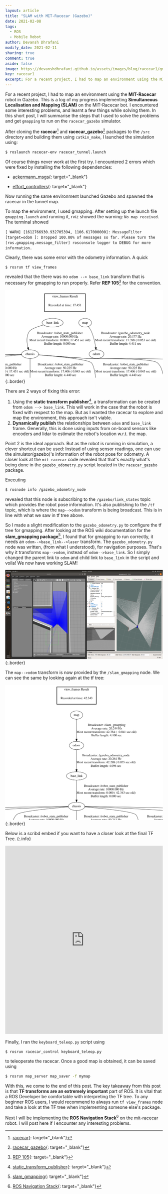 ```yaml
---
layout: article
title: "SLAM with MIT-Racecar (Gazebo)"
date: 2021-02-08
tags: 
  - ROS
  - Mobile Robot
author: Devansh Dhrafani
modify_date: 2021-02-11
sharing: true
comment: true
aside: false
image: https://devanshdhrafani.github.io/assets/images/blog/racecar1/gmapping.png
key: racecar1
excerpt: For a recent project, I had to map an environment using the MIT-Racecar robot in Gazebo. This is a log of my progress implementing Simultaneous Localisation and Mapping (SLAM) on the MIT-Racecar bot. I encountered some interesting problems, and learnt a few things while solving them. In this short post, I will summarise the steps that I used to solve the problems and get gmapping to run on the racecar_gazebo simulator.
---
```


For a recent project, I had to map an environment using the **MIT-Racecar** robot in Gazebo. This is a log of my progress implementing **Simultaneous Localisation and Mapping (SLAM)** on the MIT-Racecar bot. I encountered some interesting problems, and learnt a few things while solving them. In this short post, I will summarise the steps that I used to solve the problems and get `gmapping` to run on the `racecar_gazebo` simulator.

After cloning the **racecar**[^2] and **racecar_gazebo**[^3] packages to the `/src` directory and building them using `catkin_make`, I launched the simulation using:

```bash
$ roslaunch racecar-env racecar_tunnel.launch
```

Of course things never work at the first try. I encountered 2 errors which were fixed by installing the following dependencies: 

- [ackermann_msgs](http://wiki.ros.org/ackermann_msgs){: target="_blank"}

- [effort_controllers](http://wiki.ros.org/effort_controllers){: target="_blank"}

Now running the same environment launched Gazebo and spawned the racecar in the tunnel map.

To map the environment, I used gmapping. After setting up the launch file `gmapping.launch` and running it, rviz showed the warning: `No map received`. The terminal showed 

`[ WARN] [1612766930.932705394, 1106.617000000]: MessageFilter [target=odom ]: Dropped 100.00% of messages so far. Please turn the [ros.gmapping.message_filter] rosconsole logger to DEBUG for more information.`

Clearly, there was some error with the odometry information. A quick 
```bash
$ rosrun tf view_frames
``` 
revealed that the there was no `odom --> base_link` transform that is necessary for gmapping to run properly. Refer **REP 105**[^1] for the convention.

![TF](/assets/images/blog/racecar1/frames1.png){:.border}

There are 2 ways of fixing this error:

1. Using the **static transform publisher**[^4], a transformation can be created from `odom --> base_link`. This will work in the case that the robot is fixed with respect to the map. But as I wanted the racecar to explore and map the environment, this approach isn't viable.
2. **Dynamically publish** the relationships between `odom` and `base_link` frame. Generally, this is done using inputs from on-board sensors like encoders and lidar to estimate the robot's location w.r.t. the map. 

Point 2 is the ideal approach. But as the robot is running in simulation, a clever shortcut can be used: Instead of using sensor readings, one can use the simulator(gazebo)'s information of the robot pose for odometry. A closer look at the `mit-racecar` code revealed that that's exactly what's being done in the `gazebo_odometry.py` script located in the `racecar_gazebo` package. 

Executing 
```bash
$ rosnode info /gazebo_odometry_node
```
revealed that this node is subscribing to the `/gazebo/link_states` topic which provides the robot pose information. It's also publishing to the `/tf` topic, which is where the `map-->odom` transform is being broadcast. This is in line with what we saw in tf tree above.  

So I made a slight modification to the `gazebo_odometry.py` to configure the tf tree for gmapping. After looking at the ROS wiki documentation for the **slam_gmapping package**[^5], I found that for gmapping to run correctly, it needs an `odom-->base_link-->laser` transform. The `gazebo_odometry.py` node was written, (from what I understood), for navigation purposes. That's why it transforms `map-->odom`, instead of `odom-->base_link`. So I simply changed the parent link to `odom` and child link to `base_link` in the script and voila! We now have working SLAM! 

![Gmapping](/assets/images/blog/racecar1/gmapping.png){:.border}

The `map-->odom` transform is now provided by the `/slam_gmapping` node. We can see the same by looking again at the tf tree:

![TF](/assets/images/blog/racecar1/frames2.png){:.border}

Below is a scribd embed if you want to have a closer look at the final TF Tree.
{:.info}

<iframe class="scribd_iframe_embed" title="MIT-racecar gmapping TF" src="https://www.scribd.com/embeds/493778944/content?start_page=1&view_mode=scroll&access_key=key-pGyvLCwYtc4KjXpIb50o" data-auto-height="true" data-aspect-ratio="2.342857142857143" scrolling="no" id="doc_88947" width="100%" height="600" frameborder="0"></iframe><script type="text/javascript">(function() { var scribd = document.createElement("script"); scribd.type = "text/javascript"; scribd.async = true; scribd.src = "https://www.scribd.com/javascripts/embed_code/inject.js"; var s = document.getElementsByTagName("script")[0]; s.parentNode.insertBefore(scribd, s); })();</script>

Finally, I ran the `keyboard_teleop.py` script using 

```bash
$ rosrun racecar_control keyboard_teleop.py
``` 

to teleoperate the racecar. Once a good map is obtained, it can be saved using 

```bash
$ rosrun map_server map_saver -f mymap
```

With this, we come to the end of this post. The key takeaway from this post is that **TF transforms are an extremely important** part of ROS. It is vital that a ROS Developer be comfortable with interpreting the TF tree. To any beginner ROS users, I would recommend to always run `tf view_frames` node and take a look at the TF tree when implementing someone else's package.

Next I will be implementing the **ROS Navigation Stack**[^6] on the mit-racecar robot. I will post here if I encounter any interesting problems. 


[^1]: [REP 105](https://www.ros.org/reps/rep-0105.html#relationship-between-frames){: target="_blank"}
[^2]: [racecar](https://github.com/mit-racecar/racecar){: target="_blank"}
[^3]: [racecar_gazebo](https://github.com/mit-racecar/racecar){: target="_blank"}
[^4]: [static_transform_publisher](http://wiki.ros.org/tf#static_transform_publisher){: target="_blank"}
[^5]: [slam_gmapping](http://wiki.ros.org/slam_gmapping){: target="_blank"}
[^6]: [ROS Navigation Stack](http://wiki.ros.org/navigation){: target="_blank"}